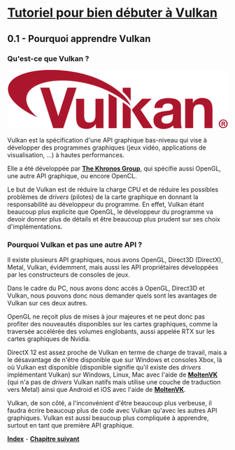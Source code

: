 # [Tutoriel pour bien débuter à Vulkan](../index.md)
## 0.1 - Pourquoi apprendre Vulkan

### Qu'est-ce que Vulkan ?
![Vulkan](images/Vulkan_logo.png)

Vulkan est la spécification d'une API graphique bas-niveau qui vise à développer des programmes graphiques (jeux vidéo, applications de visualisation, ...) à hautes performances.

Elle a été développée par [**The Khronos Group**](https://www.khronos.org/), qui spécifie aussi OpenGL, une autre API graphique, ou encore OpenCL.

Le but de Vulkan est de réduire la charge CPU et de réduire les possibles problèmes de *drivers* (pilotes) de la carte graphique en donnant la responsabilité au développeur du programme. En effet, Vulkan étant beaucoup plus explicite que OpenGL, le développeur du programme va devoir donner plus de détails et être beaucoup plus prudent sur ses choix d'implémentations.

### Pourquoi Vulkan et pas une autre API ?
Il existe plusieurs API graphiques, nous avons OpenGL, Direct3D (DirectX), Metal, Vulkan, évidemment, mais aussi les API propriétaires développées par les constructeurs de consoles de jeux.

Dans le cadre du PC, nous avons donc accès à OpenGL, Direct3D et Vulkan, nous pouvons donc nous demander quels sont les avantages de Vulkan sur ces deux autres.

OpenGL ne reçoit plus de mises à jour majeures et ne peut donc pas profiter des nouveautés disponibles sur les cartes graphiques, comme la traversée accélérée des volumes englobants, aussi appelée RTX sur les cartes graphiques de Nvidia.

DirectX 12 est assez proche de Vulkan en terme de charge de travail, mais a le désavantage de n'être disponible que sur Windows et consoles Xbox, là où Vulkan est disponible (disponible signifie qu'il existe des *drivers* implémentant Vulkan) sur Windows, Linux, Mac avec l'aide de [**MoltenVK**](https://moltengl.com/moltenvk/) (qui n'a pas de *drivers* Vulkan natifs mais utilise une couche de traduction vers Metal) ainsi que Android et iOS avec l'aide de [**MoltenVK**](https://moltengl.com/moltenvk/).

Vulkan, de son côté, a l'inconvénient d'être beaucoup plus verbeuse, il faudra écrire beaucoup plus de code avec Vulkan qu'avec les autres API graphiques. Vulkan est aussi beaucoup plus compliquée à apprendre, surtout en tant que première API graphique.

[**Index**](../index.md) - [**Chapitre suivant**](2.md)
